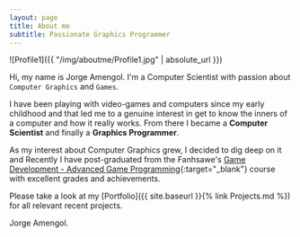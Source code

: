 ```yaml
---
layout: page
title: About me
subtitle: Passionate Graphics Programmer
---
```


![Profile1]({{ "/img/aboutme/Profile1.jpg" | absolute_url }})

Hi, my name is Jorge Amengol. I'm a Computer Scientist with passion about `Computer Graphics` and `Games`.  

I have been playing with video-games and computers since my early childhood and that led me to a genuine interest in get to know the inners of a computer and how it really works. From there I became a **Computer Scientist** and finally a **Graphics Programmer**.  

As my interest about Computer Graphics grew, I decided to dig deep on it and Recently I have post-graduated from the Fanhsawe's [Game Development - Advanced Game Programming](https://www.fanshawec.ca/programs-and-courses/program/gdp1-game-development-advanced-programming/next-year){:target="_blank"} course with excellent grades and achievements. 

Please take a look at my [Portfolio]({{ site.baseurl }}{% link Projects.md %}) for all relevant recent projects.  

Jorge Amengol.

